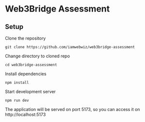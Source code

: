 # Web3Bridge Assessment

## Setup

Clone the repository

```shell
git clone https://github.com/iamwebwiz/web3bridge-assessment
```

Change directory to cloned repo

```shell
cd web3bridge-assessment
```

Install dependencies

```shell
npm install
```

Start development server

```shell
npm run dev
```

The application will be served on port 5173, so you can access it on http://localhost:5173
